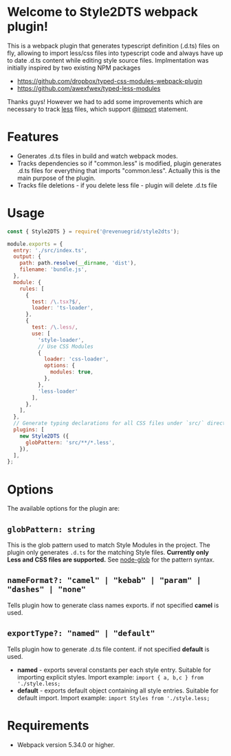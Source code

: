 # Welcome to Style2DTS webpack plugin!

This is a webpack plugin that generates typescript definition (.d.ts) files on fly, allowing to import less/css files into typescript code and always have up to date .d.ts content while editing style source files. Implmentation was initially inspired by two existing NPM packages
 - https://github.com/dropbox/typed-css-modules-webpack-plugin
 -  https://github.com/awexfwex/typed-less-modules

Thanks guys!  However we had to add some improvements which are necessary to track [less](https://lesscss.org/) files, which support [@import](https://lesscss.org/features/) statement.

# Features

 - Generates  .d.ts files in build and watch webpack modes.
 - Tracks dependencies so if "common.less" is modified, plugin generates .d.ts files for everything that imports "common.less". Actually this is the main purpose of the plugin.
 - Tracks file deletions - if you delete less file - plugin will delete .d.ts file

# Usage
```javascript
const { Style2DTS } = require('@revenuegrid/style2dts');

module.exports = {
  entry: './src/index.ts',
  output: {
    path: path.resolve(__dirname, 'dist'),
    filename: 'bundle.js',
  },
  module: {
    rules: [
      {
        test: /\.tsx?$/,
        loader: 'ts-loader',
      },
      {
        test: /\.less/,
        use: [
          'style-loader',
          // Use CSS Modules
          {
            loader: 'css-loader',
            options: {
              modules: true,
            },
          },
          'less-loader'
        ],
      },
    ],
  },
  // Generate typing declarations for all CSS files under `src/` directory.
  plugins: [
    new Style2DTS ({
      globPattern: 'src/**/*.less',
    }),
  ],
};
```
# Options

The available options for the plugin are:

## `globPattern: string`

This is the glob pattern used to match Style Modules in the project. The plugin only generates `.d.ts`
for the matching Style files.  **Currently only Less and CSS files are supported.**  See [node-glob](https://github.com/isaacs/node-glob) for the pattern
syntax.

## `nameFormat?: "camel" | "kebab" | "param" | "dashes" | "none"`

Tells plugin how to generate class names exports. if not specified **camel** is used.

## `exportType?: "named" | "default"`

Tells plugin how to generate .d.ts file content. if not specified **default** is used.

 - **named** - exports several constants per each style entry. Suitable for importing explicit styles.
	Import example: `import { a, b,c } from './style.less;`
 - **default** - exports default object containing all style entries. Suitable for default import.
  	Import example: `import Styles from './style.less;`

# Requirements

 - Webpack version 5.34.0 or  higher.
